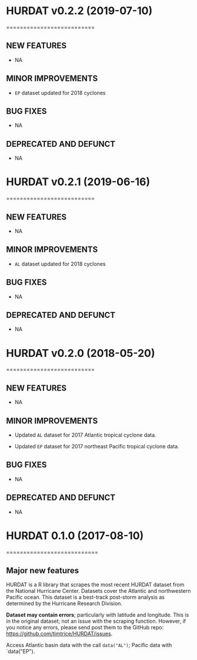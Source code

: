 # HURDAT v0.2.2 (2019-07-10)
==========================

## NEW FEATURES

* NA

## MINOR IMPROVEMENTS

* `EP` dataset updated for 2018 cyclones

## BUG FIXES

* NA

## DEPRECATED AND DEFUNCT

* NA

# HURDAT v0.2.1 (2019-06-16)
==========================

## NEW FEATURES

* NA

## MINOR IMPROVEMENTS

* `AL` dataset updated for 2018 cyclones

## BUG FIXES

* NA

## DEPRECATED AND DEFUNCT

* NA

# HURDAT v0.2.0 (2018-05-20)
==========================

## NEW FEATURES

* NA

## MINOR IMPROVEMENTS

* Updated `AL` dataset for 2017 Atlantic tropical cyclone data.

* Updated `EP` dataset for 2017 northeast Pacific tropical cyclone data.

## BUG FIXES

* NA

## DEPRECATED AND DEFUNCT

* NA

# HURDAT 0.1.0 (2017-08-10)
===========================

## Major new features

HURDAT is a R library that scrapes the most recent HURDAT dataset from the National Hurricane Center. Datasets cover the Atlantic and northwestern Pacific ocean. This dataset is a best-track post-storm analysis as determined by the Hurricane Research Division.

**Dataset may contain errors**; particularly with latitude and longitude. This is in the original dataset; not an issue with the scraping function. However, if you notice any errors, please send post them to the GitHub repo: https://github.com/timtrice/HURDAT/issues.

Access Atlantic basin data with the call `data("AL")`; Pacific data with `data("EP"). 
